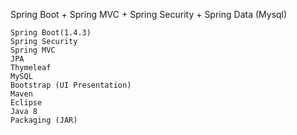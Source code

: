 Spring Boot + Spring MVC + Spring Security + Spring Data (Mysql)

    Spring Boot(1.4.3)
    Spring Security
    Spring MVC
    JPA
    Thymeleaf
    MySQL 
    Bootstrap (UI Presentation)
    Maven 
    Eclipse
    Java 8
    Packaging (JAR)

